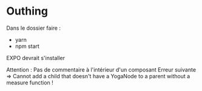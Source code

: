 # Outhing
Dans le dossier faire :
- yarn
- npm start

EXPO devrait s'installer


Attention : Pas de commentaire à l'intérieur d'un composant
Erreur suivante =>
Cannot add a child that doesn't have a YogaNode to a parent without a measure function !

